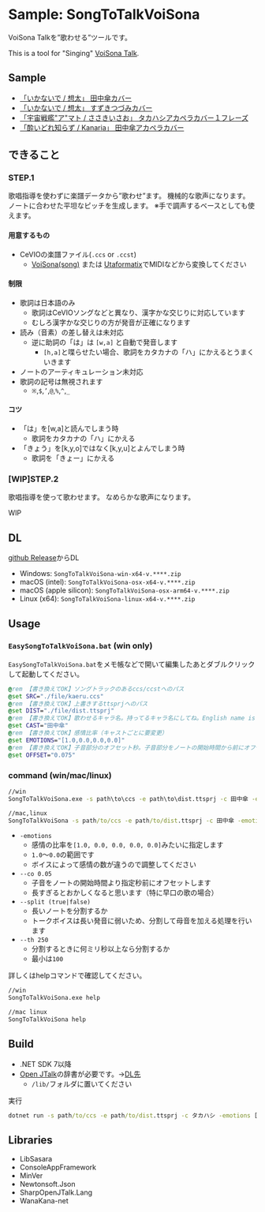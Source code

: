 # Sample: SongToTalkVoiSona

VoiSona Talkを”歌わせる”ツールです。

This is a tool for "Singing" [VoiSona Talk](https://voisona.com/talk/).

## Sample

* [「いかないで / 想太」 田中傘カバー](https://utaloader.net/music/20231202201954332325)
* [「いかないで / 想太」 すずきつづみカバー](https://utaloader.net/music/20231202155012082509)
* [「宇宙戦艦"ア"マト / ささきいさお」 タカハシアカペラカバー１フレーズ](https://youtu.be/lnJEOS__mTo)
* [「酔いどれ知らず / Kanaria」 田中傘アカペラカバー](https://youtu.be/LGDpAN4goIs)

## できること

### STEP.1

歌唱指導を使わずに楽譜データから”歌わせ”ます。
機械的な歌声になります。
ノートに合わせた平坦なピッチを生成します。
※手で調声するベースとしても使えます。

#### 用意するもの

* CeVIOの楽譜ファイル(`.ccs` or `.ccst`)
  * [VoiSona(song)](https://voisona.com/) または [Utaformatix](https://sdercolin.github.io/utaformatix3/)でMIDIなどから変換してください

#### 制限

* 歌詞は日本語のみ
  * 歌詞はCeVIOソングなどと異なり、漢字かな交じりに対応しています
  * むしろ漢字かな交じりの方が発音が正確になります
* 読み（音素）の差し替えは未対応
  * 逆に助詞の「は」は `[w,a]` と自動で発音します
    * `[h,a]`と喋らせたい場合、歌詞をカタカナの「ハ」にかえるとうまくいきます
* ノートのアーティキュレーション未対応
* 歌詞の記号は無視されます
  * `※`,`$`,`’`,`@`,`%`,`^`,`_`

#### コツ

* 「は」を[w,a]と読んでしまう時
  * 歌詞をカタカナの「ハ」にかえる
* 「きょう」を[k,y,o]ではなく[k,y,u]とよんでしまう時
  * 歌詞を「きょー」にかえる

### [WIP]STEP.2

歌唱指導を使って歌わせます。
なめらかな歌声になります。

WIP

## DL

[github Release](https://github.com/InuInu2022/LibSasara/releases/latest)からDL

* Windows: `SongToTalkVoiSona-win-x64-v.****.zip`
* macOS (intel): `SongToTalkVoiSona-osx-x64-v.****.zip`
* macOS (apple silicon): `SongToTalkVoiSona-osx-arm64-v.****.zip`
* Linux (x64): `SongToTalkVoiSona-linux-x64-v.****.zip`

## Usage

### `EasySongToTalkVoiSona.bat` (win only)

`EasySongToTalkVoiSona.bat`をメモ帳などで開いて編集したあとダブルクリックして起動してください。

```bat
@rem 【書き換えてOK】ソングトラックのあるccs/ccstへのパス
@set SRC="./file/kaeru.ccs"
@rem 【書き換えてOK】上書きするttsprjへのパス
@set DIST="./file/dist.ttsprj"
@rem 【書き換えてOK】歌わせるキャラ名。持ってるキャラ名にしてね。English name is OK!
@set CAST="田中傘"
@rem 【書き換えてOK】感情比率（キャストごとに要変更）
@set EMOTIONS="[1.0,0.0,0.0,0.0]"
@rem 【書き換えてOK】子音部分のオフセット秒。子音部分をノートの開始時間から前にオフセットします。
@set OFFSET="0.075"
```

### command (win/mac/linux)

```cmd
//win
SongToTalkVoiSona.exe -s path\to\ccs -e path\to\dist.ttsprj -c 田中傘 -emotions [1.0, 0.0, 0.0, 0.0, 0.0]

//mac,linux
SongToTalkVoiSona -s path/to/ccs -e path/to/dist.ttsprj -c 田中傘 -emotions [1.0, 0.0, 0.0, 0.0, 0.0]
```

* `-emotions`
  * 感情の比率を`[1.0, 0.0, 0.0, 0.0, 0.0]`みたいに指定します
  * `1.0`～`0.0`の範囲です
  * ボイスによって感情の数が違うので調整してください
* `--co 0.05`
  * 子音をノートの開始時間より指定秒前にオフセットします
  * 長すぎるとおかしくなると思います（特に早口の歌の場合）
* `--split (true|false)`
  * 長いノートを分割するか
  * トークボイスは長い発音に弱いため、分割して母音を加える処理を行います
* `--th 250`
  * 分割するときに何ミリ秒以上なら分割するか
  * 最小は`100`

詳しくはhelpコマンドで確認してください。

```cmd
//win
SongToTalkVoiSona.exe help

//mac linux
SongToTalkVoiSona help
```

## Build

* .NET SDK 7以降
* [Open JTalk](https://open-jtalk.sourceforge.net/)の辞書が必要です。→[DL先](http://downloads.sourceforge.net/open-jtalk/open_jtalk_dic_utf_8-1.11.tar.gz)
  * `/lib/`フォルダに置いてください

実行

```cmd
dotnet run -s path/to/ccs -e path/to/dist.ttsprj -c タカハシ -emotions [1.0, 0.0, 0.0]
```

## Libraries

* LibSasara
* ConsoleAppFramework
* MinVer
* Newtonsoft.Json
* SharpOpenJTalk.Lang
* WanaKana-net
